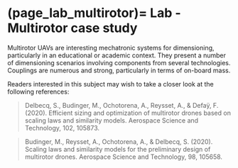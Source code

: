(page_lab_multirotor)=
Lab - Multirotor case study
=======================

Multirotor UAVs are interesting mechatronic systems for dimensioning, particularly in an educational or academic context. They present a number of dimensioning scenarios involving components from several technologies. Couplings are numerous and strong, particularly in terms of on-board mass. 

Readers interested in this subject may wish to take a closer look at the following references:   

> Delbecq, S., Budinger, M., Ochotorena, A., Reysset, A., & Defaÿ, F. (2020). Efficient sizing and optimization of multirotor drones based on scaling laws and similarity models. Aerospace Science and Technology, 102, 105873.  

> Budinger, M., Reysset, A., Ochotorena, A., & Delbecq, S. (2020). Scaling laws and similarity models for the preliminary design of multirotor drones. Aerospace Science and Technology, 98, 105658.  

